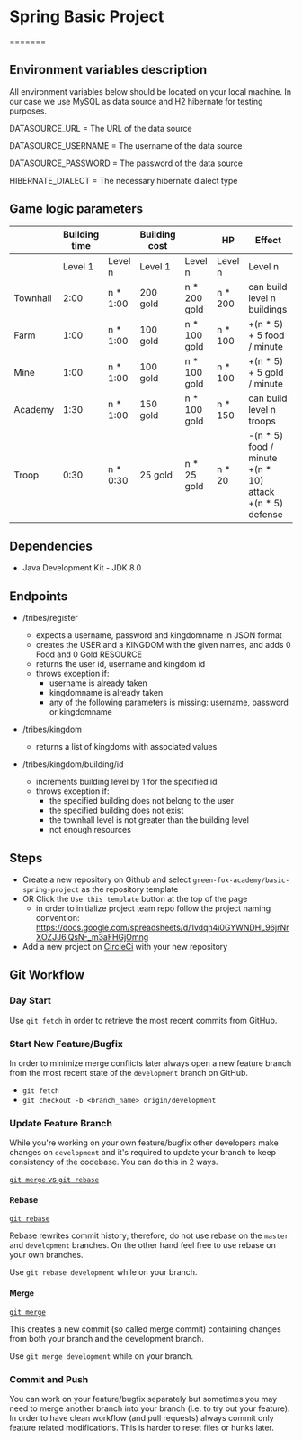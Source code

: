 # Spring Basic Project

=======

## Environment variables description

All environment variables below should be located on your local machine. In our case we use MySQL as data source and H2
hibernate for testing purposes.

DATASOURCE_URL = The URL of the data source

DATASOURCE_USERNAME = The username of the data source

DATASOURCE_PASSWORD = The password of the data source

HIBERNATE_DIALECT = The necessary hibernate dialect type

## Game logic parameters

|        |Building time   ||Building cost       ||HP     |Effect                                                         |
|--------|-------|---------|--------|------------|-------|---------------------------------------------------------------|
|        |Level 1|Level n  |Level 1 |Level n     |Level n|Level n                                                        |
|Townhall|2:00   |n * 1:00 |200 gold|n * 200 gold|n * 200|can build level n buildings                                    |
|Farm    |1:00   |n * 1:00 |100 gold|n * 100 gold|n * 100|+(n * 5) + 5 food / minute                                     |
|Mine    |1:00   |n * 1:00 |100 gold|n * 100 gold|n * 100|+(n * 5) + 5 gold / minute                                     |
|Academy |1:30   |n * 1:00 |150 gold|n * 100 gold|n * 150|can build level n troops                                       |
|Troop   |0:30   |n * 0:30 |25 gold |n * 25 gold |n * 20 |-(n * 5) food / minute<br>+(n * 10) attack<br>+(n * 5) defense |

## Dependencies

- Java Development Kit - JDK 8.0

## Endpoints

- /tribes/register
    - expects a username, password and kingdomname in JSON format
    - creates the USER and a KINGDOM with the given names, and adds 0 Food and 0 Gold RESOURCE
    - returns the user id, username and kingdom id
    - throws exception if:
        - username is already taken
        - kingdomname is already taken
        - any of the following parameters is missing: username, password or kingdomname
- /tribes/kingdom
    - returns a list of kingdoms with associated values

- /tribes/kingdom/building/id
    - increments building level by 1 for the specified id
    - throws exception if:
        - the specified building does not belong to the user
        - the specified building does not exist
        - the townhall level is not greater than the building level
        - not enough resources

## Steps

- Create a new repository on Github and select `green-fox-academy/basic-spring-project` as the repository template
- OR Click the `Use this template` button at the top of the page
    - in order to initialize project team repo follow the project naming
      convention: https://docs.google.com/spreadsheets/d/1vdqn4i0GYWNDHL96jrNrXOZJJ6lQsN-_m3aFHGjOmng
- Add a new project on [CircleCi](https://onboarding.circleci.com/project-dashboard/github/green-fox-academy) with your
  new repository

## Git Workflow

### Day Start

Use `git fetch` in order to retrieve the most recent commits from GitHub.

### Start New Feature/Bugfix

In order to minimize merge conflicts later always open a new feature branch from the most recent state of
the `development` branch on GitHub.

- `git fetch`
- `git checkout -b <branch_name> origin/development`

### Update Feature Branch

While you're working on your own feature/bugfix other developers make changes on `development` and it's required to
update your branch to keep consistency of the codebase. You can do this in 2 ways.

[`git merge` vs `git rebase`](https://www.atlassian.com/git/tutorials/merging-vs-rebasing)

#### Rebase

[`git rebase`](https://www.atlassian.com/git/tutorials/rewriting-history/git-rebase)

Rebase rewrites commit history; therefore, do not use rebase on the `master` and `development` branches. On the other
hand feel free to use rebase on your own branches.

Use `git rebase development` while on your branch.

#### Merge

[`git merge`](https://www.atlassian.com/git/tutorials/using-branches/git-merge)

This creates a new commit (so called merge commit) containing changes from both your branch and the development branch.

Use `git merge development` while on your branch.

### Commit and Push

You can work on your feature/bugfix separately but sometimes you may need to merge another branch into your branch (i.e.
to try out your feature). In order to have clean workflow (and pull requests) always commit only feature related
modifications. This is harder to reset files or hunks later.